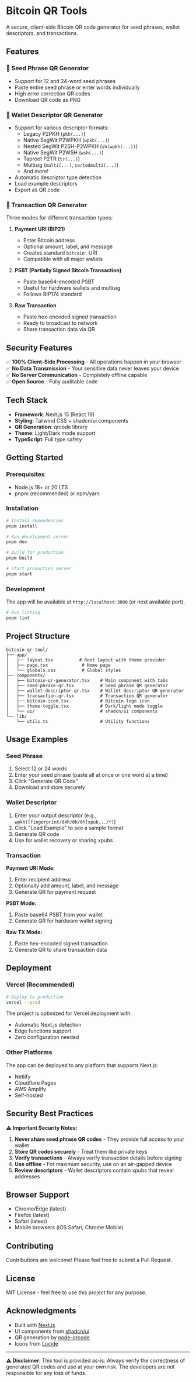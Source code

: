 # Bitcoin QR Tools

A secure, client-side Bitcoin QR code generator for seed phrases, wallet descriptors, and transactions.

## Features

### 🔑 Seed Phrase QR Generator
- Support for 12 and 24-word seed phrases
- Paste entire seed phrase or enter words individually
- High error correction QR codes
- Download QR code as PNG

### 💼 Wallet Descriptor QR Generator
- Support for various descriptor formats:
  - Legacy P2PKH (`pkh(...)`)
  - Native SegWit P2WPKH (`wpkh(...)`)
  - Nested SegWit P2SH-P2WPKH (`sh(wpkh(...))`)
  - Native SegWit P2WSH (`wsh(...)`)
  - Taproot P2TR (`tr(...)`)
  - Multisig (`multi(...)`, `sortedmulti(...)`)
  - And more!
- Automatic descriptor type detection
- Load example descriptors
- Export as QR code

### 💸 Transaction QR Generator
Three modes for different transaction types:

1. **Payment URI (BIP21)**
   - Enter Bitcoin address
   - Optional amount, label, and message
   - Creates standard `bitcoin:` URI
   - Compatible with all major wallets

2. **PSBT (Partially Signed Bitcoin Transaction)**
   - Paste base64-encoded PSBT
   - Useful for hardware wallets and multisig
   - Follows BIP174 standard

3. **Raw Transaction**
   - Paste hex-encoded signed transaction
   - Ready to broadcast to network
   - Share transaction data via QR

## Security Features

✅ **100% Client-Side Processing** - All operations happen in your browser  
✅ **No Data Transmission** - Your sensitive data never leaves your device  
✅ **No Server Communication** - Completely offline capable  
✅ **Open Source** - Fully auditable code  

## Tech Stack

- **Framework**: Next.js 15 (React 19)
- **Styling**: Tailwind CSS + shadcn/ui components
- **QR Generation**: qrcode library
- **Theme**: Light/Dark mode support
- **TypeScript**: Full type safety

## Getting Started

### Prerequisites

- Node.js 18+ or 20 LTS
- pnpm (recommended) or npm/yarn

### Installation

```bash
# Install dependencies
pnpm install

# Run development server
pnpm dev

# Build for production
pnpm build

# Start production server
pnpm start
```

### Development

The app will be available at `http://localhost:3000` (or next available port).

```bash
# Run linting
pnpm lint
```

## Project Structure

```
bitcoin-qr-tool/
├── app/
│   ├── layout.tsx          # Root layout with theme provider
│   ├── page.tsx             # Home page
│   └── globals.css          # Global styles
├── components/
│   ├── bitcoin-qr-generator.tsx    # Main component with tabs
│   ├── seed-phrase-qr.tsx          # Seed phrase QR generator
│   ├── wallet-descriptor-qr.tsx    # Wallet descriptor QR generator
│   ├── transaction-qr.tsx          # Transaction QR generator
│   ├── bitcoin-icon.tsx            # Bitcoin logo icon
│   ├── theme-toggle.tsx            # Dark/light mode toggle
│   └── ui/                         # shadcn/ui components
└── lib/
    └── utils.ts                    # Utility functions
```

## Usage Examples

### Seed Phrase
1. Select 12 or 24 words
2. Enter your seed phrase (paste all at once or one word at a time)
3. Click "Generate QR Code"
4. Download and store securely

### Wallet Descriptor
1. Enter your output descriptor (e.g., `wpkh([fingerprint/84h/0h/0h]xpub.../*)`)
2. Click "Load Example" to see a sample format
3. Generate QR code
4. Use for wallet recovery or sharing xpubs

### Transaction
**Payment URI Mode:**
1. Enter recipient address
2. Optionally add amount, label, and message
3. Generate QR for payment request

**PSBT Mode:**
1. Paste base64 PSBT from your wallet
2. Generate QR for hardware wallet signing

**Raw TX Mode:**
1. Paste hex-encoded signed transaction
2. Generate QR to share transaction data

## Deployment

### Vercel (Recommended)

```bash
# Deploy to production
vercel --prod
```

The project is optimized for Vercel deployment with:
- Automatic Next.js detection
- Edge functions support
- Zero configuration needed

### Other Platforms

The app can be deployed to any platform that supports Next.js:
- Netlify
- Cloudflare Pages
- AWS Amplify
- Self-hosted

## Security Best Practices

⚠️ **Important Security Notes:**

1. **Never share seed phrase QR codes** - They provide full access to your wallet
2. **Store QR codes securely** - Treat them like private keys
3. **Verify transactions** - Always verify transaction details before signing
4. **Use offline** - For maximum security, use on an air-gapped device
5. **Review descriptors** - Wallet descriptors contain xpubs that reveal addresses

## Browser Support

- Chrome/Edge (latest)
- Firefox (latest)
- Safari (latest)
- Mobile browsers (iOS Safari, Chrome Mobile)

## Contributing

Contributions are welcome! Please feel free to submit a Pull Request.

## License

MIT License - feel free to use this project for any purpose.

## Acknowledgments

- Built with [Next.js](https://nextjs.org/)
- UI components from [shadcn/ui](https://ui.shadcn.com/)
- QR generation by [node-qrcode](https://github.com/soldair/node-qrcode)
- Icons from [Lucide](https://lucide.dev/)

---

**⚠️ Disclaimer**: This tool is provided as-is. Always verify the correctness of generated QR codes and use at your own risk. The developers are not responsible for any loss of funds.
